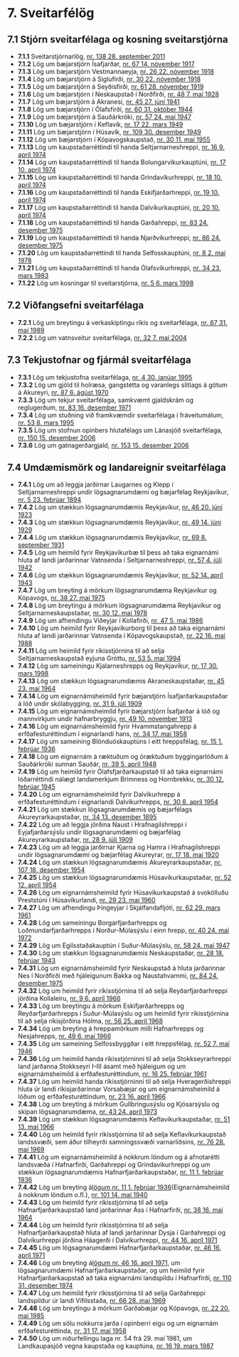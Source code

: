 # 7. Sveitarfélög

## 7.1 Stjórn sveitarfélaga og kosning sveitarstjórna

* __7.1.1__ Sveitarstjórnarlög, [nr. 138 28. september 2011](2011138.md)
* __7.1.2__ Lög um bæjarstjórn Ísafjarðar, [nr. 67 14. nóvember 1917](1917067.md)
* __7.1.3__ Lög um bæjarstjórn Vestmannaeyja, [nr. 26 22. nóvember 1918](1918026.md)
* __7.1.4__ Lög um bæjarstjórn á Siglufirði, [nr. 30 22. nóvember 1918](1918030.md)
* __7.1.5__ Lög um bæjarstjórn á Seyðisfirði, [nr. 61 28. nóvember 1919](1919061.md)
* __7.1.6__ Lög um bæjarstjórn í Neskaupstað í Norðfirði, [nr. 48 7. maí 1928](1928048.md)
* __7.1.7__ Lög um bæjarstjórn á Akranesi, [nr. 45 27. júní 1941](1941045.md)
* __7.1.8__ Lög um bæjarstjórn í Ólafsfirði, [nr. 60 31. október 1944](1944060.md)
* __7.1.9__ Lög um bæjarstjórn á Sauðárkróki, [nr. 57 24. maí 1947](1947057.md)
* __7.1.10__ Lög um bæjarstjórn í Keflavík, [nr. 17 22. mars 1949](1949017.md)
* __7.1.11__ Lög um bæjarstjórn í Húsavík, [nr. 109 30. desember 1949](1949109.md)
* __7.1.12__ Lög um bæjarstjórn í Kópavogskaupstað, [nr. 30 11. maí 1955](1955030.md)
* __7.1.13__ Lög um kaupstaðarréttindi til handa Seltjarnarneshreppi, [nr. 16 9. apríl 1974](1974016.md)
* __7.1.14__ Lög um kaupstaðarréttindi til handa Bolungarvíkurkauptúni, [nr. 17 10. apríl 1974](1974017.md)
* __7.1.15__ Lög um kaupstaðarréttindi til handa Grindavíkurhreppi, [nr. 18 10. apríl 1974](1974018.md)
* __7.1.16__ Lög um kaupstaðarréttindi til handa Eskifjarðarhreppi, [nr. 19 10. apríl 1974](1974019.md)
* __7.1.17__ Lög um kaupstaðarréttindi til handa Dalvíkurkauptúni, [nr. 20 10. apríl 1974](1974020.md)
* __7.1.18__ Lög um kaupstaðarréttindi til handa Garðahreppi, [nr. 83 24. desember 1975](1975083.md)
* __7.1.19__ Lög um kaupstaðarréttindi til handa Njarðvíkurhreppi, [nr. 86 24. desember 1975](1975086.md)
* __7.1.20__ Lög um kaupstaðarréttindi til handa Selfosskauptúni, [nr. 8 2. maí 1978](1978008.md)
* __7.1.21__ Lög um kaupstaðarréttindi til handa Ólafsvíkurhreppi, [nr. 34 23. mars 1983](1983034.md)
* __7.1.22__ Lög um kosningar til sveitarstjórna, [nr. 5 6. mars 1998](1998005.md)

## 7.2 Viðfangsefni sveitarfélaga

* __7.2.1__ Lög um breytingu á verkaskiptingu ríkis og sveitarfélaga, [nr. 87 31. maí 1989](1989087.md)
* __7.2.2__ Lög um vatnsveitur sveitarfélaga, [nr. 32 7. maí 2004](2004032.md)

## 7.3 Tekjustofnar og fjármál sveitarfélaga

* __7.3.1__ Lög um tekjustofna sveitarfélaga, [nr. 4 30. janúar 1995](1995004.md)
* __7.3.2__ Lög um gjöld til holræsa, gangstétta og varanlegs slitlags á götum á Akureyri, [nr. 87 6. ágúst 1970](1970087.md)
* __7.3.3__ Lög um tekjur sveitarfélaga, samkvæmt gjaldskrám og reglugerðum, [nr. 83 16. desember 1971](1971083.md)
* __7.3.4__ Lög um stuðning við framkvæmdir sveitarfélaga í fráveitumálum, [nr. 53 8. mars 1995](1995053.md)
* __7.3.5__ Lög um stofnun opinbers hlutafélags um Lánasjóð sveitarfélaga, [nr. 150 15. desember 2006](2006150.md)
* __7.3.6__ Lög um gatnagerðargjald, [nr. 153 15. desember 2006](2006153.md)

## 7.4 Umdæmismörk og landareignir sveitarfélaga

* __7.4.1__ Lög um að leggja jarðirnar Laugarnes og Klepp í Seltjarnarneshreppi undir lögsagnarumdæmi og bæjarfélag Reykjavíkur, [nr. 5 23. febrúar 1894](1894005.md)
* __7.4.2__ Lög um stækkun lögsagnarumdæmis Reykjavíkur, [nr. 46 20. júní 1923](1923046.md)
* __7.4.3__ Lög um stækkun lögsagnarumdæmis Reykjavíkur, [nr. 49 14. júní 1929](1929049.md)
* __7.4.4__ Lög um stækkun lögsagnarumdæmis Reykjavíkur, [nr. 69 8. september 1931](1931069.md)
* __7.4.5__ Lög um heimild fyrir Reykjavíkurbæ til þess að taka eignarnámi hluta af landi jarðarinnar Vatnsenda í Seltjarnarneshreppi, [nr. 57 4. júlí 1942](1942057.md)
* __7.4.6__ Lög um stækkun lögsagnarumdæmis Reykjavíkur, [nr. 52 14. apríl 1943](1943052.md)
* __7.4.7__ Lög um breyting á mörkum lögsagnarumdæma Reykjavíkur og Kópavogs, [nr. 38 27. maí 1975](1975038.md)
* __7.4.8__ Lög um breytingu á mörkum lögsagnarumdæma Reykjavíkur og Seltjarnarneskaupstaðar, [nr. 30 12. maí 1978](1978030.md)
* __7.4.9__ Lög um afhendingu Viðeyjar í Kollafirði, [nr. 47 5. maí 1986](1986047.md)
* __7.4.10__ Lög um heimild fyrir Reykjavíkurborg til þess að taka eignarnámi hluta af landi jarðarinnar Vatnsenda í Kópavogskaupstað, [nr. 22 16. maí 1988](1988022.md)
* __7.4.11__ Lög um heimild fyrir ríkisstjórnina til að selja Seltjarnarneskaupstað eyjuna Gróttu, [nr. 53 5. maí 1994](1994053.md)
* __7.4.12__ Lög um sameiningu Kjalarneshrepps og Reykjavíkur, [nr. 17 30. mars 1998](1998017.md)
* __7.4.13__ Lög um stækkun lögsagnarumdæmis Akraneskaupstaðar, [nr. 45 23. maí 1964](1964045.md)
* __7.4.14__ Lög um eignarnámsheimild fyrir bæjarstjórn Ísafjarðarkaupstaðar á lóð undir skólabygging, [nr. 31 9. júlí 1909](1909031.md)
* __7.4.15__ Lög um eignarnámsheimild fyrir bæjarstjórn Ísafjarðar á lóð og mannvirkjum undir hafnarbryggju, [nr. 49 10. nóvember 1913](1913049.md)
* __7.4.16__ Lög um eignarnámsheimild fyrir Hvammstangahrepp á erfðafesturéttindum í eignarlandi hans, [nr. 34 17. maí 1958](1958034.md)
* __7.4.17__ Lög um sameining Blönduóskauptúns í eitt hreppsfélag, [nr. 15 1. febrúar 1936](1936015.md)
* __7.4.18__ Lög um eignarnám á ræktuðum og óræktuðum byggingarlóðum á Sauðárkróki sunnan Sauðár, [nr. 39 5. apríl 1948](1948039.md)
* __7.4.19__ Lög um heimild fyrir Ólafsfjarðarkaupstað til að taka eignarnámi lóðarréttindi nálægt landamerkjum Brimness og Hornbrekku, [nr. 30 12. febrúar 1945](1945030.md)
* __7.4.20__ Lög um eignarnámsheimild fyrir Dalvíkurhrepp á erfðafesturéttindum í eignarlandi Dalvíkurhrepps, [nr. 30 8. apríl 1954](1954030.md)
* __7.4.21__ Lög um stækkun lögsagnarumdæmis og bæjarfélags Akureyrarkaupstaðar, [nr. 34 13. desember 1895](1895034.md)
* __7.4.22__ Lög um að leggja jörðina Naust í Hrafnagilshreppi í Eyjafjarðarsýslu undir lögsagnarumdæmi og bæjarfélag Akureyrarkaupstaðar, [nr. 28 9. júlí 1909](1909028.md)
* __7.4.23__ Lög um að leggja jarðirnar Kjarna og Hamra í Hrafnagilshreppi undir lögsagnarumdæmi og bæjarfélag Akureyrar, [nr. 17 18. maí 1920](1920017.md)
* __7.4.24__ Lög um stækkun lögsagnarumdæmis Akureyrarkaupstaðar, [nr. 107 18. desember 1954](1954107.md)
* __7.4.25__ Lög um stækkun lögsagnarumdæmis Húsavíkurkaupstaðar, [nr. 52 12. apríl 1954](1954052.md)
* __7.4.26__ Lög um eignarnámsheimild fyrir Húsavíkurkaupstað á svokölluðu Preststúni í Húsavíkurlandi, [nr. 29 23. maí 1960](1960029.md)
* __7.4.27__ Lög um afhendingu Þingeyjar í Skjálfandafljóti, [nr. 62 29. mars 1961](1961062.md)
* __7.4.28__ Lög um sameiningu Borgarfjarðarhrepps og Loðmundarfjarðarhrepps í Norður-Múlasýslu í einn hrepp, [nr. 40 24. maí 1972](1972040.md)
* __7.4.29__ Lög um Egilsstaðakauptún í Suður-Múlasýslu, [nr. 58 24. maí 1947](1947058.md)
* __7.4.30__ Lög um stækkun lögsagnarumdæmis Neskaupstaðar, [nr. 28 18. febrúar 1943](1943028.md)
* __7.4.31__ Lög um eignarnámsheimild fyrir Neskaupstað á hluta jarðarinnar Nes í Norðfirði með hjáleigunum Bakka og Naustahvammi, [nr. 84 24. desember 1975](1975084.md)
* __7.4.32__ Lög um heimild fyrir ríkisstjórnina til að selja Reyðarfjarðarhreppi jörðina Kollaleiru, [nr. 9 6. apríl 1966](1966009.md)
* __7.4.33__ Lög um breytingu á mörkum Eskifjarðarhrepps og Reyðarfjarðarhrepps í Suður-Múlasýslu og um heimild fyrir ríkisstjórnina til að selja ríkisjörðina Hólma, [nr. 56 25. apríl 1968](1968056.md)
* __7.4.34__ Lög um breyting á hreppamörkum milli Hafnarhrepps og Nesjahrepps, [nr. 49 6. maí 1966](1966049.md)
* __7.4.35__ Lög um sameining Selfossbyggðar í eitt hreppsfélag, [nr. 52 7. maí 1946](1946052.md)
* __7.4.36__ Lög um heimild handa ríkisstjórninni til að selja Stokkseyrarhreppi land jarðanna Stokkseyri I–III ásamt með hjáleigum og um eignarnámsheimild á erfðafesturéttindum, [nr. 16 25. febrúar 1961](1961016.md)
* __7.4.37__ Lög um heimild handa ríkisstjórninni til að selja Hveragerðishreppi hluta úr landi ríkisjarðarinnar Vorsabæjar og um eignarnámsheimild á lóðum og erfðafesturéttindum, [nr. 23 16. apríl 1966](1966023.md)
* __7.4.38__ Lög um breyting á mörkum Gullbringusýslu og Kjósarsýslu og skipan lögsagnarumdæma, [nr. 43 24. apríl 1973](1973043.md)
* __7.4.39__ Lög um stækkun lögsagnarumdæmis Keflavíkurkaupstaðar, [nr. 51 13. maí 1966](1966051.md)
* __7.4.40__ Lög um heimild fyrir ríkisstjórnina til að selja Keflavíkurkaupstað landssvæði, sem áður tilheyrði samningssvæði varnarliðsins, [nr. 76 28. maí 1969](1969076.md)
* __7.4.41__ Lög um eignarnámsheimild á nokkrum löndum og á afnotarétti landsvæða í Hafnarfirði, Garðahreppi og Grindavíkurhreppi og um stækkun lögsagnarumdæmis Hafnarfjarðarkaupstaðar, [nr. 11 1. febrúar 1936](1936011.md)
* __7.4.42__ Lög um breyting á[lögum nr. 11 1. febrúar 1936](1936011.md)(Eignarnámsheimild á nokkrum löndum o.fl.), [nr. 101 14. maí 1940](http://www.althingi.is150b/1940101.md)
* __7.4.43__ Lög um heimild fyrir ríkisstjórnina til að selja Hafnarfjarðarkaupstað land jarðarinnar Áss í Hafnarfirði, [nr. 38 16. maí 1964](1964038.md)
* __7.4.44__ Lög um heimild fyrir ríkisstjórnina til að selja Hafnarfjarðarkaupstað hluta af landi jarðarinnar Dysja í Garðahreppi og Dalvíkurhreppi jörðina Háagerði í Dalvíkurhreppi, [nr. 44 16. apríl 1971](1971044.md)
* __7.4.45__ Lög um lögsagnarumdæmi Hafnarfjarðarkaupstaðar, [nr. 46 16. apríl 1971](1971046.md)
* __7.4.46__ Lög um breyting á[lögum nr. 46 16. apríl 1971](1971046.md), um lögsagnarumdæmi Hafnarfjarðarkaupstaðar, og um heimild fyrir Hafnarfjarðarkaupstað að taka eignarnámi landspildu í Hafnarfirði, [nr. 110 31. desember 1974](http://www.althingi.is150b/1974110.md)
* __7.4.47__ Lög um heimild fyrir ríkisstjórnina til að selja Garðahreppi landspildur úr landi Vífilsstaða, [nr. 66 28. maí 1969](1969066.md)
* __7.4.48__ Lög um breytingu á mörkum Garðabæjar og Kópavogs, [nr. 22 20. maí 1985](1985022.301.md)
* __7.4.49__ Lög um sölu nokkurra jarða í opinberri eigu og um eignarnám erfðafesturéttinda, [nr. 31 17. maí 1958](1958031.md)
* __7.4.50__ Lög um niðurfellingu laga nr. 54 frá 29. maí 1981, um Landkaupasjóð vegna kaupstaða og kauptúna, [nr. 16 19. mars 1987](1987016.md)

